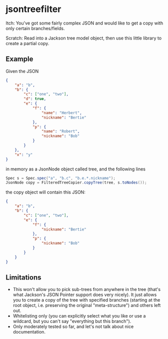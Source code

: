 jsontreefilter
==============

Itch: You've got some fairly complex JSON and would like to get a copy with only certain branches/fields.

Scratch: Read into a Jackson tree model object, then use this little library to create a partial copy.

Example
-------

Given the JSON

```json
{
    "a": "b",
    "b": {
        "c": ["one", "two"],
        "d": true,
        "e": {
            "f": {
                "name": "Herbert",
                "nickname": "Bertie"
            },
            "p": {
                "name": "Robert",
                "nickname": "Bob"
            }
        }
    },
    "x": "y"
}
```

in memory as a JsonNode object called tree, and the following lines

```java
Spec s = Spec.spec("a", "b.c", "b.e.*.nickname");
JsonNode copy = FilteredTreeCopier.copyTree(tree, s.toNodes());
```

the copy object will contain this JSON:

```json
{
    "a": "b",
    "b": {
        "c": ["one", "two"],
        "e": {
            "f": {
                "nickname": "Bertie"
            },
            "p": {
                "nickname": "Bob"
            }
        }
    }
}
```

Limitations
-----------

* This won't allow you to pick sub-trees from anywhere in the tree (that's what Jackson's JSON Pointer support does very nicely). It just allows you to create a copy of the tree with specified branches (starting at the root object, i.e. preserving the original "meta-structure") and others left out.
* Whitelisting only (you can explicitly select what you like or use a wildcard, but you can't say "everything but this branch").
* Only moderately tested so far, and let's not talk about nice documentation.

